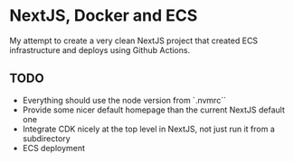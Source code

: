 # NextJS, Docker and ECS

My attempt to create a very clean NextJS project that created ECS infrastructure and deploys using Github Actions.

## TODO

- Everything should use the node version from `.nvmrc``
- Provide some nicer default homepage than the current NextJS default one
- Integrate CDK nicely at the top level in NextJS, not just run it from a subdirectory
- ECS deployment
